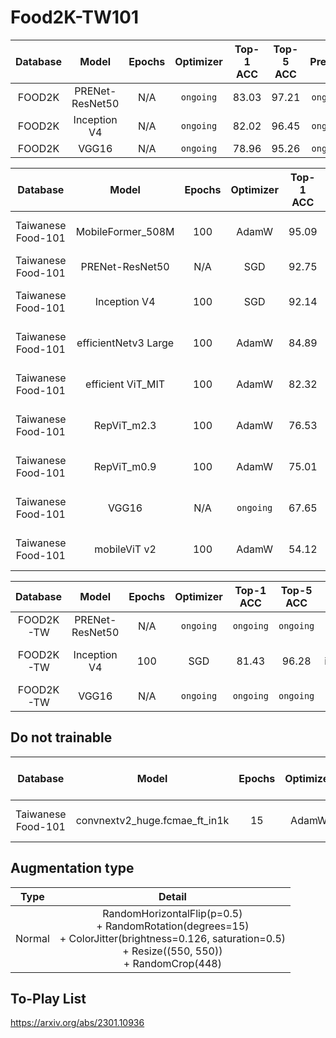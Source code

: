 # Food2K-TW101

| Database | Model | Epochs | Optimizer | Top-1 ACC | Top-5 ACC | Pretrain | Augmentation type |
| :---------: | :--------: | :--------: | :--------: | :--------: | :--------: | :--------: | :--------: |
| FOOD2K | PRENet-ResNet50 | N/A | `ongoing` | 83.03 | 97.21 | `ongoing` | `ongoing` |
| FOOD2K | Inception V4 | N/A | `ongoing` | 82.02 | 96.45 | `ongoing` | `ongoing` |
| FOOD2K | VGG16 | N/A | `ongoing` | 78.96 | 95.26 | `ongoing` | `ongoing` |

| Database | Model | Epochs | Optimizer | Top-1 ACC | Top-5 ACC | Pretrain | Augmentation type |
| :---------: | :--------: | :--------: | :--------: | :--------: | :--------: | :--------: | :--------: |
| Taiwanese Food-101 | MobileFormer_508M | 100 | AdamW | 95.09 | 99.41 | On imagenet-1k | Normal |
| Taiwanese Food-101 | PRENet-ResNet50 | N/A | SGD | 92.75 | 98.93 | `ongoing` | Normal |
| Taiwanese Food-101 | Inception V4 | 100 | SGD | 92.14 | 99.01 | On imagenet-1k | Normal |
| Taiwanese Food-101 | efficientNetv3 Large |100 | AdamW | 84.89 | 96.40 | On imagenet-1k | Normal |
| Taiwanese Food-101 | efficient ViT_MIT | 100 | AdamW | 82.32 | 95.78 | On imagenet-1k | Normal |
| Taiwanese Food-101 | RepViT_m2.3 | 100 | AdamW |  76.53 | 93.80 | On imagenet-1k | Normal |
| Taiwanese Food-101 | RepViT_m0.9 | 100 | AdamW |  75.01 | 93.49 | On imagenet-1k | Normal |
| Taiwanese Food-101 | VGG16 | N/A | `ongoing` |  67.65 | 89.33 | On imagenet-1k | Normal |
| Taiwanese Food-101 | mobileViT v2 | 100 | AdamW | 54.12 | 83.98 | On imagenet-1k | Normal |

| Database | Model | Epochs | Optimizer | Top-1 ACC | Top-5 ACC | Pretrain | Augmentation type |
| :---------: | :--------: | :--------: | :--------: | :--------: | :--------: | :--------: | :--------: |
| FOOD2K-TW | PRENet-ResNet50 | N/A | `ongoing` | `ongoing` | `ongoing` | `ongoing` | `ongoing` |
| FOOD2K-TW | Inception V4 | 100 | SGD | 81.43 | 96.28 | On imagenet-1k | Normal |
| FOOD2K-TW | VGG16 | N/A | `ongoing` | `ongoing` | `ongoing` | `ongoing` | `ongoing` |


## Do not trainable
| Database | Model | Epochs | Optimizer | Top-1 ACC | Top-5 ACC | Pretrain | Augmentation type |
| :---------: | :--------: | :--------: | :--------: | :--------: | :--------: | :--------: | :--------: |
| Taiwanese Food-101  | convnextv2_huge.fcmae_ft_in1k | 15 | AdamW | 1.02 | 0.99 |  On imagenet-1k | Normal |

## Augmentation type
| Type | Detail |
| :---------: | :--------: |
| Normal | RandomHorizontalFlip(p=0.5) <br> + RandomRotation(degrees=15) <br> + ColorJitter(brightness=0.126, saturation=0.5) <br> + Resize((550, 550)) <br> + RandomCrop(448)|

## To-Play List
https://arxiv.org/abs/2301.10936
